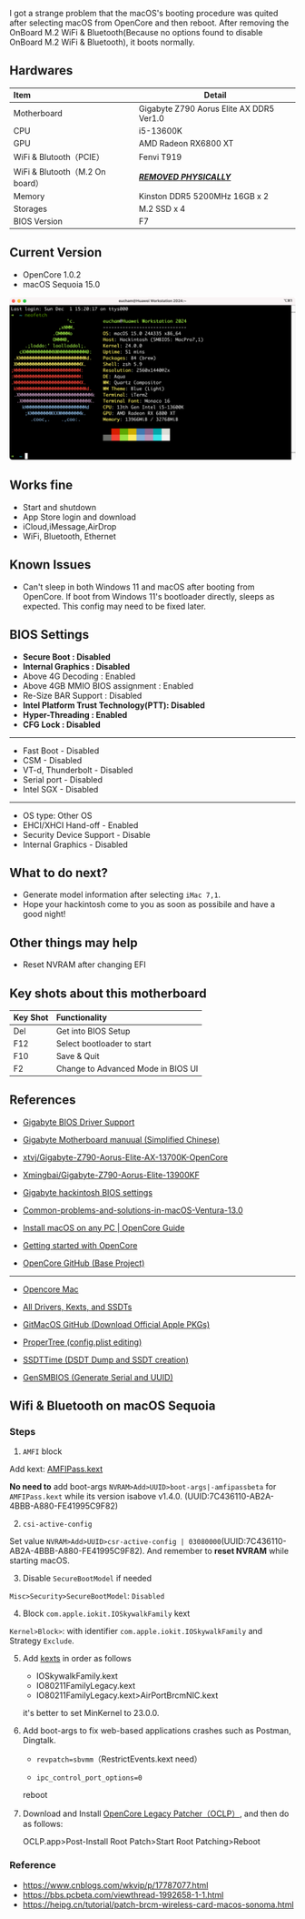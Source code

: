 I got a strange problem that the macOS's booting procedure was quited after selecting macOS from OpenCore and then reboot. After removing the OnBoard M.2 WiFi & Bluetooth(Because no options found to disable OnBoard M.2 WiFi & Bluetooth), it boots normally.

## Hardwares

| Item                            | Detail                                   |
| :------------------------------ | ---------------------------------------- |
| Motherboard                     | Gigabyte Z790 Aorus Elite AX DDR5 Ver1.0 |
| CPU                             | i5-13600K                                |
| GPU                             | AMD Radeon RX6800 XT                     |
| WiFi & Blutooth（PCIE）         | Fenvi T919                               |
| WiFi & Blutooth（M.2 On board） | ***<u>REMOVED PHYSICALLY</u>***          |
| Memory                          | Kinston DDR5 5200MHz 16GB x 2            |
| Storages                        | M.2 SSD x 4                              |
| BIOS Version                    | F7                                       |

## Current Version

- OpenCore 1.0.2
- macOS Sequoia 15.0

![neofetch](./pics/neofetch.png)

## Works fine

- Start and shutdown
- App Store login and download
- iCloud,iMessage,AirDrop
- WiFi, Bluetooth, Ethernet

## Known Issues

- Can't sleep in both Windows 11 and macOS after booting from OpenCore. If boot from Windows 11's bootloader directly, sleeps as expected. This config may need to be fixed later.

## BIOS Settings

- **Secure Boot : Disabled**
- **Internal Graphics : Disabled**
- Above 4G Decoding : Enabled
- Above 4GB MMIO BIOS assignment : Enabled
- Re-Size BAR Support : Disabled
- **Intel Platform Trust Technology(PTT): Disabled**
- **Hyper-Threading : Enabled**
- **CFG Lock : Disabled**

---

- Fast Boot - Disabled
- CSM - Disabled
- VT-d, Thunderbolt - Disabled
- Serial port - Disabled
- Intel SGX - Disabled

---

- OS type: Other OS
- EHCI/XHCI Hand-off - Enabled
- Security Device Support - Disable
- Internal Graphics - Disabled

## What to do next?

- Generate model information after selecting `iMac 7,1`.
- Hope your hackintosh come to you as soon as possibile and have a good night!

## Other things may help

- Reset NVRAM after changing EFI

## Key shots about this motherboard

| Key Shot | Functionality                      |
| -------- | :--------------------------------- |
| Del      | Get into BIOS Setup                |
| F12      | Select bootloader to start         |
| F10      | Save & Quit                        |
| F2       | Change to Advanced Mode in BIOS UI |

## References

- [Gigabyte BIOS Driver Support](https://www.aorus.com/motherboards/Z790-AORUS-ELITE-AX-rev-10/Support)

- [Gigabyte Motherboard manuual (Simplified Chinese)](https://download.gigabyte.com/FileList/Manual/mb_manual_intel700-features_sc.pdf)

- [xtvj/Gigabyte-Z790-Aorus-Elite-AX-13700K-OpenCore](https://github.com/xtvj/Gigabyte-Z790-Aorus-Elite-AX-13700K-OpenCore-Hackintosh)

- [Xmingbai/Gigabyte-Z790-Aorus-Elite-13900KF](https://github.com/Xmingbai/Gigabyte-Z790-Aorus-Elite-13900KF-hackintosh)

- [Gigabyte hackintosh BIOS settings](https://www.bilibili.com/read/cv8519606)

- [Common-problems-and-solutions-in-macOS-Ventura-13.0](https://blog.daliansky.net/Common-problems-and-solutions-in-macOS-Ventura-13.0-installation.html)

- [Install macOS on any PC | OpenCore Guide](https://www.youtube.com/watch?v=eUnVzJsINCI)

- [Getting started with OpenCore](https://dortania.github.io/OpenCore-Install-Guide/prerequisites.html)

- [OpenCore GitHub (Base Project)](https://github.com/acidanthera/OpenCorePkg/releases)

---

- [Opencore Mac](https://christitus.com/opencore-mac/)

- [All Drivers, Kexts, and SSDTs](https://dortania.github.io/OpenCore-Desktop-Guide/ktext.html)

- [GitMacOS GitHub (Download Official Apple PKGs)](https://github.com/corpnewt/gibMacOS)

- [ProperTree (config.plist editing)](https://github.com/corpnewt/ProperTree)

- [SSDTTime (DSDT Dump and SSDT creation)](https://github.com/corpnewt/SSDTTime)

- [GenSMBIOS (Generate Serial and UUID)](https://github.com/corpnewt/GenSMBIOS)

## Wifi & Bluetooth on macOS Sequoia

### Steps

1. `AMFI` block

Add kext: [AMFIPass.kext](https://github.com/bluppus20/AMFIPass/releases)

**No need to** add boot-args `NVRAM>Add>UUID>boot-args|-amfipassbeta` for `AMFIPass.kext` while its version isabove v1.4.0. (UUID:7C436110-AB2A-4BBB-A880-FE41995C9F82)

2. `csi-active-config`

Set value `NVRAM>Add>UUID>csr-active-config | 03080000`(UUID:7C436110-AB2A-4BBB-A880-FE41995C9F82). And remember to **reset NVRAM** while starting macOS.

3. Disable `SecureBootModel` if needed

`Misc>Security>SecureBootModel`: `Disabled` 

4. Block `com.apple.iokit.IOSkywalkFamily` kext

`Kernel>Block>`: with identifier `com.apple.iokit.IOSkywalkFamily` and Strategy `Exclude`.

5. Add [kexts](https://github.com/dortania/OpenCore-Legacy-Patcher/tree/main/payloads/Kexts/Wifi) in order as follows

   - IOSkywalkFamily.kext
   - IO80211FamilyLegacy.kext
   - IO80211FamilyLegacy.kext>AirPortBrcmNIC.kext

   it's better to set MinKernel to 23.0.0.

6. Add boot-args to fix web-based applications crashes  such as Postman, Dingtalk.

   - `revpatch=sbvmm`（RestrictEvents.kext need）

   - `ipc_control_port_options=0`

   reboot

6. Download and Install [OpenCore Legacy Patcher（OCLP）](https://github.com/dortania/OpenCore-Legacy-Patcher/releases), and then do as follows:

   OCLP.app>Post-Install Root Patch>Start Root Patching>Reboot

### Reference

- https://www.cnblogs.com/wkvip/p/17787077.html
- https://bbs.pcbeta.com/viewthread-1992658-1-1.html
- https://heipg.cn/tutorial/patch-brcm-wireless-card-macos-sonoma.html

